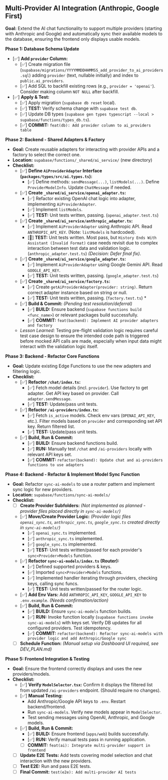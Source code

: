
## Multi-Provider AI Integration (Anthropic, Google First)

**Goal:** Extend the AI chat functionality to support multiple providers (starting with Anthropic and Google) and automatically sync their available models to the database, ensuring the frontend only displays usable models.

**Phase 1: Database Schema Update**

*   [✅] **Add `provider` Column:**
    *   [✅] Create migration file (`supabase/migrations/YYYYMMDDHHMMSS_add_provider_to_ai_providers.sql`) adding `provider` (text, nullable initially) and index to `public.ai_providers`.
    *   [✅] Add SQL to backfill existing rows (e.g., `provider = 'openai'`). Consider making column `NOT NULL` after backfill.
*   [✅] **Apply & Test:**
    *   [✅] Apply migration (`supabase db reset` local).
    *   [✅] **TEST:** Verify schema change with `supabase test db`.
    *   [✅] Update DB types (`supabase gen types typescript --local > supabase/functions/types_db.ts`).
    *   [✅] **COMMIT:** `feat(db): Add provider column to ai_providers table`

**Phase 2: Backend - Shared Adapters & Factory**

*   **Goal:** Create reusable adapters for interacting with provider APIs and a factory to select the correct one.
*   **Location:** `supabase/functions/_shared/ai_service/` (new directory)
*   **Checklist:**
    *   [✅] **Define `AiProviderAdapter` Interface (`packages/types/src/ai.types.ts`):**
        *   [✅] Define methods: `sendMessage(...)`, `listModels(...)`. Define `ProviderModelInfo`. Update `ChatMessage` if needed.
    *   [✅] **Create `_shared/ai_service/openai_adapter.ts`:**
        *   [✅] Refactor existing OpenAI chat logic into adapter, implementing `AiProviderAdapter`.
        *   [✅] Implement `listModels`.
        *   [✅] **TEST:** Unit tests written, passing. (`openai_adapter.test.ts`)
    *   [✅] **Create `_shared/ai_service/anthropic_adapter.ts`:**
        *   [✅] Implement `AiProviderAdapter` using Anthropic API. Read `ANTHROPIC_API_KEY`. (Note: `listModels` is hardcoded).
        *   [🚧] **TEST:** Unit tests written. Most pass, but `History Ends With Assistant (Invalid Format)` case needs revisit due to complex interaction between test data and validation logic. (`anthropic_adapter.test.ts`) *(Decision: Defer final fix)*.
    *   [✅] **Create `_shared/ai_service/google_adapter.ts`:**
        *   [✅] Implement `AiProviderAdapter` using Google Gemini API. Read `GOOGLE_API_KEY`.
        *   [✅] **TEST:** Unit tests written, passing. (`google_adapter.test.ts`)
    *   [✅] **Create `_shared/ai_service/factory.ts`:**
        *   [✅] Create `getAiProviderAdapter(provider: string)`. Return correct adapter instance based on string or null.
        *   [✅] **TEST:** Unit tests written, passing. (`factory.test.ts`) *
    *   [✅] **Build & Commit:** *(Pending test resolution/deferral)*
        *   [✅] **BUILD:** Ensure backend (`supabase functions build <func_name>`) or relevant packages build successfully.
        *   [✅] **COMMIT:** `feat(backend): Implement AI provider adapters and factory`
    *   *Lesson Learned:* Testing pre-flight validation logic requires careful test case design to ensure the intended code path is triggered before mocked API calls are made, especially when input data might interact with the validation logic itself.

**Phase 3: Backend - Refactor Core Functions**

*   **Goal:** Update existing Edge Functions to use the new adapters and filtering logic.
*   **Checklist:**
    *   [✅] **Refactor `/chat/index.ts`:**
        *   [✅] Fetch model details (incl. `provider`). Use factory to get adapter. Get API key based on provider. Call `adapter.sendMessage`.
        *   [✅] **TEST:** Update/pass unit tests.
    *   [✅] **Refactor `/ai-providers/index.ts`:**
        *   [✅] Fetch `is_active` models. Check env vars (`OPENAI_API_KEY`, etc.). Filter models based on `provider` and corresponding set API key. Return filtered list.
        *   [✅] **TEST:** Update/pass unit tests.
    *   [✅] **Build, Run & Commit:**
        *   [✅] **BUILD:** Ensure backend functions build.
        *   [✅] **RUN:** Manually test `/chat` and `/ai-providers` locally with relevant API keys set.
        *   [✅] **COMMIT:** `refactor(backend): Update chat and ai-providers functions to use adapters`

**Phase 4: Backend - Refactor & Implement Model Sync Function**

*   **Goal:** Refactor `sync-ai-models` to use a router pattern and implement sync logic for new providers.
*   **Location:** `supabase/functions/sync-ai-models/`
*   **Checklist:**
    *   [ ] **Create Provider Subfolders:** *(Not implemented as planned - provider files placed directly in `sync-ai-models/`)*
    *   [✅] **Move/Create Provider Logic:** *(Provider logic files `openai_sync.ts`, `anthropic_sync.ts`, `google_sync.ts` created directly in `sync-ai-models/`)*
        *   [✅] `openai_sync.ts` implemented.
        *   [✅] `anthropic_sync.ts` implemented.
        *   [✅] `google_sync.ts` implemented.
        *   [✅] **TEST:** Unit tests written/passed for each provider's `sync<Provider>Models` function.
    *   [✅] **Refactor `sync-ai-models/index.ts` (Router):**
        *   [✅] Defined supported providers & keys.
        *   [✅] Imported `sync<Provider>Models` functions.
        *   [✅] Implemented handler iterating through providers, checking keys, calling sync funcs.
        *   [✅] **TEST:** Unit tests written/passed for the router logic.
    *   [✅] **Add Env Vars:** Add `ANTHROPIC_API_KEY`, `GOOGLE_API_KEY` to `.env.example`. *(Needs confirmation/action)*
    *   [✅] **Build, Run & Commit:**
        *   [✅] **BUILD:** Ensure `sync-ai-models` function builds.
        *   [✅] **RUN:** Invoke function locally (`supabase functions invoke sync-ai-models`) with keys set. Verify DB updates for all configured providers. Test idempotency.
        *   [✅] **COMMIT:** `refactor(backend): Refactor sync-ai-models with provider logic and add Anthropic/Google sync`
    *   [ ] **Schedule Function:** *(Manual setup via Dashboard UI required, see DEV_PLAN.md)*

**Phase 5: Frontend Integration & Testing**

*   **Goal:** Ensure the frontend correctly displays and uses the new providers/models.
*   **Checklist:**
    *   [✅] **Verify `ModelSelector.tsx`:** Confirm it displays the filtered list from updated `/ai-providers` endpoint. (Should require no changes).
    *   [✅] **Manual Testing:**
        *   Add Anthropic/Google API keys to `.env`. Restart backend/frontend.
        *   Run `sync-ai-models`. Verify new models appear in `ModelSelector`.
        *   Test sending messages using OpenAI, Anthropic, and Google models.
    *   [✅] **Build, Run & Commit:**
        *   [✅] **BUILD:** Ensure frontend (`apps/web`) builds successfully.
        *   [✅] **RUN:** Verify manual tests pass in running application.
        *   [ ] **COMMIT:** `feat(ai): Integrate multi-provider support in frontend`
    *   [ ] **Update E2E Tests:** Add tests covering model selection and chat interaction with the new providers.
    *   [ ] **Test E2E:** Run and pass E2E tests.
    *   [ ] **Final Commit:** `test(e2e): Add multi-provider AI tests`
